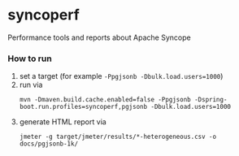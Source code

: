 # syncoperf
Performance tools and reports about Apache Syncope

### How to run

1. set a target (for example `-Ppgjsonb -Dbulk.load.users=1000`)
1. run via
    ```
    mvn -Dmaven.build.cache.enabled=false -Ppgjsonb -Dspring-boot.run.profiles=syncoperf,pgjsonb -Dbulk.load.users=1000
    ```
1. generate HTML report via
    ```
    jmeter -g target/jmeter/results/*-heterogeneous.csv -o docs/pgjsonb-1k/
    ```
